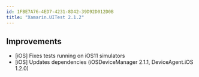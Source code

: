 ```yaml
---
id: 1FBE7A76-4ED7-4231-8D42-39D92D012D0B
title: "Xamarin.UITest 2.1.2"
---
```


## Improvements

* [iOS] Fixes tests running on iOS11 simulators
* [iOS] Updates dependencies (iOSDeviceManager 2.1.1, DeviceAgent.iOS 1.2.0)



